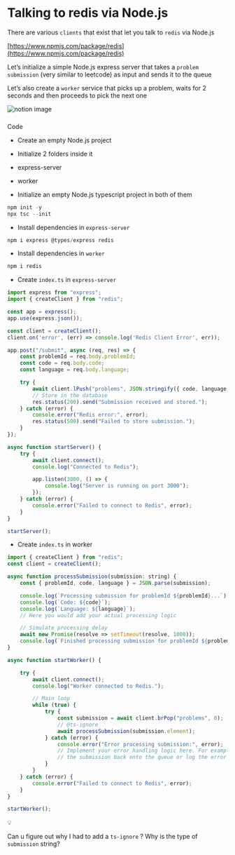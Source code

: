 # Talking to redis via Node.js

There are various `clients` that exist that let you talk to `redis` via Node.js

[https://www.npmjs.com/package/redis](https://www.npmjs.com/package/redis)

Let’s initialize a simple Node.js express server that takes a `problem submission` (very similar to leetcode) as input and sends it to the queue

Let’s also create a `worker` service that picks up a problem, waits for 2 seconds and then proceeds to pick the next one

![notion image](https://www.notion.so/image/https%3A%2F%2Fprod-files-secure.s3.us-west-2.amazonaws.com%2F085e8ad8-528e-47d7-8922-a23dc4016453%2Ffe4355d5-b9ca-4671-8a72-825123f9c124%2FScreenshot_2024-04-07_at_4.39.59_PM.png?table=block&id=97d9f40d-e54f-4a18-b749-539397806a4e&cache=v2)

### 

[](#a6c1e58f3811483ab2f86597d50f10da "Code")Code

*   Create an empty Node.js project

*   Initialize 2 folders inside it

*   express-server
*   worker

*   Initialize an empty Node.js typescript project in both of them

```javascript
npm init -y
npx tsc --init
```

*   Install dependencies in `express-server`

```javascript
npm i express @types/express redis
```

*   Install dependencies in `worker`

```javascript
npm i redis
```

*   Create `index.ts` in `express-server`

```javascript
import express from "express";
import { createClient } from "redis";

const app = express();
app.use(express.json());

const client = createClient();
client.on('error', (err) => console.log('Redis Client Error', err));

app.post("/submit", async (req, res) => {
    const problemId = req.body.problemId;
    const code = req.body.code;
    const language = req.body.language;

    try {
        await client.lPush("problems", JSON.stringify({ code, language, problemId }));
        // Store in the database
        res.status(200).send("Submission received and stored.");
    } catch (error) {
        console.error("Redis error:", error);
        res.status(500).send("Failed to store submission.");
    }
});

async function startServer() {
    try {
        await client.connect();
        console.log("Connected to Redis");

        app.listen(3000, () => {
            console.log("Server is running on port 3000");
        });
    } catch (error) {
        console.error("Failed to connect to Redis", error);
    }
}

startServer();
```

*   Create `index.ts` in worker

```javascript
import { createClient } from "redis";
const client = createClient();

async function processSubmission(submission: string) {
    const { problemId, code, language } = JSON.parse(submission);

    console.log(`Processing submission for problemId ${problemId}...`);
    console.log(`Code: ${code}`);
    console.log(`Language: ${language}`);
    // Here you would add your actual processing logic

    // Simulate processing delay
    await new Promise(resolve => setTimeout(resolve, 1000));
    console.log(`Finished processing submission for problemId ${problemId}.`);
}

async function startWorker() {

    try {
        await client.connect();
        console.log("Worker connected to Redis.");

        // Main loop
        while (true) {
            try {
                const submission = await client.brPop("problems", 0);
                // @ts-ignore
                await processSubmission(submission.element);
            } catch (error) {
                console.error("Error processing submission:", error);
                // Implement your error handling logic here. For example, you might want to push
                // the submission back onto the queue or log the error to a file.
            }
        }
    } catch (error) {
        console.error("Failed to connect to Redis", error);
    }
}

startWorker();
```

💡

Can u figure out why I had to add a `ts-ignore` ? Why is the type of `submission` string?